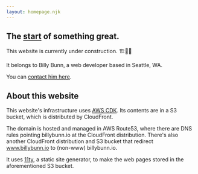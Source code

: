 ```yaml
---
layout: homepage.njk
---
```


## The [start](/posts/new-beginnings/) of something great.
This website is currently under construction. 🏗🔨🚧

It belongs to Billy Bunn, a web developer based in Seattle, WA.

You can [contact him here](/contact).

## About this website

This website's infrastructure uses [AWS CDK](https://aws.amazon.com/cdk/). Its contents are in a S3 bucket, which is distributed by CloudFront.

The domain is hosted and managed in AWS Route53, where there are DNS rules pointing billybunn.io at the CloudFront distribution. There's also another CloudFront distribution and S3 bucket that redirect www.billybunn.io to (non-www) billybunn.io.

It uses [11ty](https://www.11ty.dev/), a static site generator, to make the web pages stored in the aforementioned S3 bucket.
